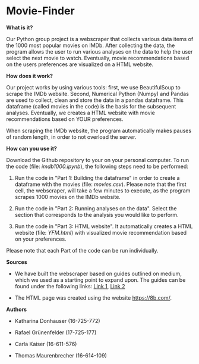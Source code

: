 # Movie-Finder

**What is it?**

Our Python group project is a webscraper that collects various data items of the 1000 most popular movies on IMDb. After collecting the data, the program allows the user to run various analyses on the data to help the user select the next movie to watch. Eventually, movie recommendations based on the users preferences are visualized on a HTML website.


**How does it work?**

Our project works by using various tools: first, we use BeautifulSoup to scrape the IMDb website. Second, Numerical Python (Numpy) and Pandas are used to collect, clean and store the data in a pandas dataframe. This dataframe (called movies in the code) is the basis for the subsequent analyses. Eventually, we creates a HTML website with movie recommendations based on YOUR preferences.

When scraping the IMDb website, the program automatically makes pauses of random length, in order to not overload the server.


**How can you use it?**

Download the Github repository to your on your personal computer. To run the code (file: *imdb1000.ipynb*), the following steps need to be performed:

1.   Run the code in "Part 1: Building the dataframe" in order to create a dataframe with the movies (file: *movies.csv*). Please note that the first cell, the webscraper, will take a few minutes to execute, as the program scrapes 1000 movies on the IMDb website. 

2.   Run the code in "Part 2: Running analyses on the data". Select the section that corresponds to the analysis you would like to perform.

3.   Run the code in "Part 3: HTML website". It automatically creates a HTML website (file: *YFM.html*) with visualized movie recommendation based on your preferences.

Please note that each Part of the code can be run individually.


**Sources**

* We have built the webscraper based on guides outlined on medium, which we used as a starting point to expand upon. The guides can be found under the following links: [Link 1](https://medium.com/better-programming/the-only-step-by-step-guide-youll-need-to-build-a-web-scraper-with-python-e79066bd895a),  [Link 2](https://medium.com/better-programming/how-to-scrape-multiple-pages-of-a-website-using-a-python-web-scraper-4e2c641cff8)

* The HTML page was created using the website https://8b.com/.


**Authors**

* Katharina Donhauser (16-725-772)

* Rafael Grünenfelder (17-725-177)

* Carla Kaiser (16-611-576)

* Thomas Maurenbrecher (16-614-109)
